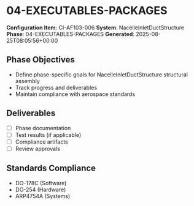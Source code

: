 # 04-EXECUTABLES-PACKAGES

**Configuration Item**: CI-AF103-006
**System**: NacelleInletDuctStructure
**Phase**: 04-EXECUTABLES-PACKAGES
**Generated**: 2025-08-25T08:05:56+00:00

## Phase Objectives
- Define phase-specific goals for NacelleInletDuctStructure structural assembly
- Track progress and deliverables
- Maintain compliance with aerospace standards

## Deliverables
- [ ] Phase documentation
- [ ] Test results (if applicable)
- [ ] Compliance artifacts
- [ ] Review approvals

## Standards Compliance
- DO-178C (Software)
- DO-254 (Hardware)
- ARP4754A (Systems)

